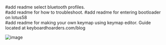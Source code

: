 #add readme select bluetooth profiles.  
#add readme for how to troubleshoot.
#add readme for entering bootloader on lotus58  
#add readme for making your own keymap using keymap editor.  Guide located at keyboardhoarders.com/blog


![image](https://github.com/user-attachments/assets/90262ecc-3ee0-44d0-9ae9-97ce17f86a93)
